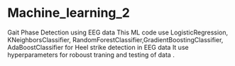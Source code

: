 # Machine_learning_2
Gait Phase Detection using EEG data
This ML code use LogisticRegression, KNeighborsClassifier, RandomForestClassifier,GradientBoostingClassifier, AdaBoostClassifier for Heel strike detection in EEG data 
It use hyperparameters for roboust traning and testing of data .
